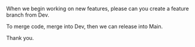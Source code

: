 When we begin working on new features, please can you create a feature branch from Dev.

To merge code, merge into Dev, then we can release into Main.

Thank you.